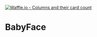[![Waffle.io - Columns and their card count](https://badge.waffle.io/yizhak0342/BabyFace.png?columns=all)](https://waffle.io/yizhak0342/BabyFace?utm_source=badge)
# BabyFace